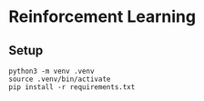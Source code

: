 # Reinforcement Learning

## Setup

```
python3 -m venv .venv
source .venv/bin/activate
pip install -r requirements.txt
```